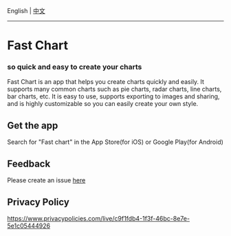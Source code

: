 
English | [中文](https://github.com/CCY0122/QuickChart/blob/main/README-ZH.md)

---

# Fast Chart

### so quick and easy to create your charts

  Fast Chart is an app that helps you create charts quickly and easily. It supports many common charts such as pie charts, radar charts, line charts, bar charts, etc. It is easy to use, supports exporting to images and sharing, and is highly customizable so you can easily create your own style.

## Get the app
Search for "Fast chart" in the App Store(for iOS) or Google Play(for Android)

## Feedback
Please create an issue [here](https://github.com/CCY0122/QuickChart/issues/new)

## Privacy Policy
https://www.privacypolicies.com/live/c9f1fdb4-1f3f-46bc-8e7e-5e1c05444926

